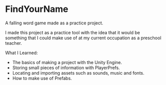 # FindYourName
A falling word game made as a practice project.

I made this project as a practice tool with the idea that it would be something that I could make use of at my current occupation as a preschool teacher.

What I Learned:
- The basics of making a project with the Unity Engine.
- Storing small pieces of information with PlayerPrefs.
- Locating and importing assets such as sounds, music and fonts.
- How to make use of Prefabs.
